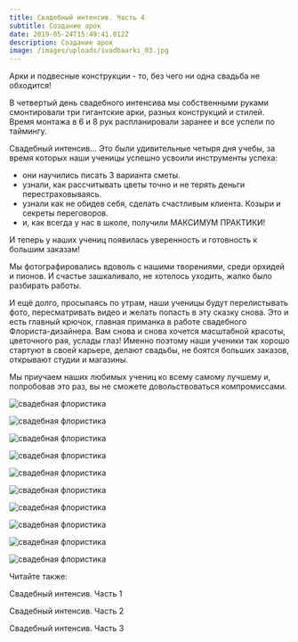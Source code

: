 ```yaml
---
title: Свадебный интенсив. Часть 4
subtitle: Создание арок
date: 2019-05-24T15:49:41.012Z
description: Создание арок
image: /images/uploads/svadbaarki_03.jpg
---
```

Арки и подвесные конструкции - то, без чего ни одна свадьба не обходится! 

В четвертый день свадебного интенсива мы собственными руками смонтировали три гигантские арки, разных конструкций и стилей. Время монтажа в 6 и 8 рук распланировали заранее и все успели по таймингу.

Свадебный интенсив...  Это были удивительные четыря дня учебы, за время которых наши ученицы успешно усвоили инструменты успеха:

* они научились писать 3 варианта сметы.
* узнали, как рассчитывать цветы точно и не терять деньги перестраховываясь.
* узнали как не обидев себя, сделать счастливым клиента. Козыри и секреты переговоров.
* и, как всегда у нас в школе, получили МАКСИМУМ ПРАКТИКИ!

И теперь у наших учениц появилась уверенность и готовность к большим заказам!

Мы фотографировались вдоволь с нашими творениями, среди орхидей и пионов. И счастье зашкаливало, не хотелось уходить, жалко было разбирать работы.

И ещё долго, просыпаясь по утрам, наши ученицы будут перелистывать фото, пересматривать видео и желать попасть в эту сказку снова. Это и есть главный крючок, главная приманка в работе свадебного Флориста-дизайнера. Вам снова и снова хочется масштабной красоты, цветочного рая, услады глаз! Именно поэтому наши ученики так хорошо стартуют в своей карьере, делают свадьбы, не боятся больших заказов, открывают студии и магазины.

Мы приучаем наших любимых учениц ко всему самому лучшему и, попробовав это раз, вы не сможете довольствоваться компромиссами.

![свадебная флористика](/images/uploads/svadbaarki_07.jpg "свадебная флористика")

![свадебная флористика](/images/uploads/svadbaarki_04.jpg "свадебная флористика")

![свадебная флористика](/images/uploads/svadbaarki_08.jpg "свадебная флористика")

![свадебная флористика](/images/uploads/svadbaarki_01.jpg "свадебная флористика")

![свадебная флористика](/images/uploads/svadbaarki_02.jpg "свадебная флористика")

![свадебная флористика](/images/uploads/svadbaarki_06.jpg "свадебная флористика")

![свадебная флористика](/images/uploads/svadbaarki_05.jpg "свадебная флористика")

![свадебная флористика](/images/uploads/svadbaarki_09.jpg "свадебная флористика")

![свадебная флористика](/images/uploads/svadbaarki_10.jpg "свадебная флористика")

![свадебная флористика](/images/uploads/svadbaarki_11.jpg "свадебная флористика")

Читайте также:

Свадебный интенсив. Часть 1

Свадебный интенсив. Часть 2

Свадебный интенсив. Часть 3
